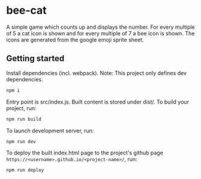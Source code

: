 # bee-cat

A simple game which counts up and displays the number. For every multiple of 5 a cat icon is shown and for every multiple of 7 a bee icon is shown. The icons are generated from the google emoji sprite sheet.

## Getting started

Install dependencies (incl. webpack). Note: This project only defines dev dependencies.

```bash
npm i
```

Entry point is src/index.js. Built content is stored under dist/. To build your project, run:
```bash
npm run build
```

To launch development server, run:
```bash
npm run dev
```

To deploy the built index.html page to the project's github page `https://<username>.github.io/<project-name>/`, run:
```bash
npm run deploy
```
